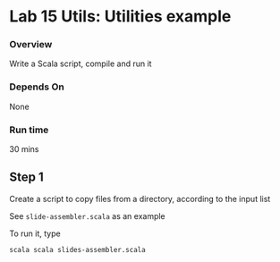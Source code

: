 <link rel='stylesheet' href='../assets/css/main.css'/>

# Lab 15 Utils: Utilities example

### Overview
Write a Scala script, compile and run it

### Depends On 
None

### Run time
30 mins

## Step 1
Create a script to copy files from a directory, according to the input list

See `slide-assembler.scala` as an example

To run it, type

    scala scala slides-assembler.scala